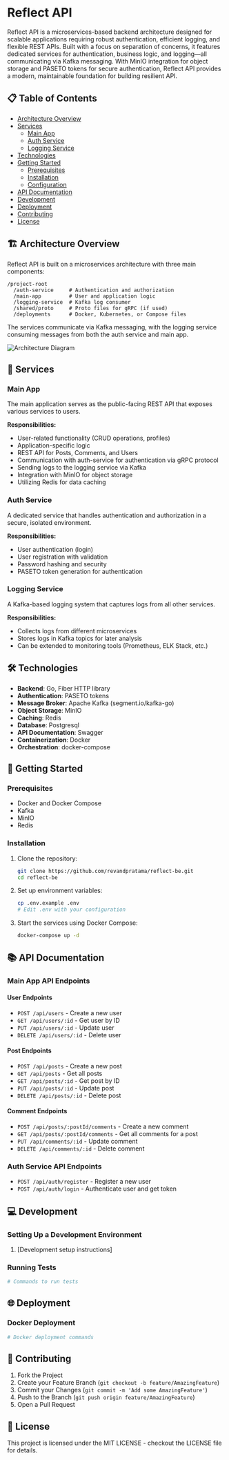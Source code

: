 # Reflect API

Reflect API is a microservices-based backend architecture designed for scalable applications requiring robust authentication, efficient logging, and flexible REST APIs. Built with a focus on separation of concerns, it features dedicated services for authentication, business logic, and logging—all communicating via Kafka messaging. With MinIO integration for object storage and PASETO tokens for secure authentication, Reflect API provides a modern, maintainable foundation for building resilient API.

## 📋 Table of Contents

- [Architecture Overview](#architecture-overview)
- [Services](#services)
  - [Main App](#main-app)
  - [Auth Service](#auth-service)
  - [Logging Service](#logging-service)
- [Technologies](#technologies)
- [Getting Started](#getting-started)
  - [Prerequisites](#prerequisites)
  - [Installation](#installation)
  - [Configuration](#configuration)
- [API Documentation](#api-documentation)
- [Development](#development)
- [Deployment](#deployment)
- [Contributing](#contributing)
- [License](#license)

## 🏗️ Architecture Overview

Reflect API is built on a microservices architecture with three main components:

```
/project-root
  /auth-service     # Authentication and authorization
  /main-app         # User and application logic
  /logging-service  # Kafka log consumer
  /shared/proto     # Proto files for gRPC (if used)
  /deployments      # Docker, Kubernetes, or Compose files
```

The services communicate via Kafka messaging, with the logging service consuming messages from both the auth service and main app.

![Architecture Diagram](https://i.imgur.com/VVHg8Mv.png)

## 🔌 Services

### Main App

The main application serves as the public-facing REST API that exposes various services to users.

**Responsibilities:**
- User-related functionality (CRUD operations, profiles)
- Application-specific logic
- REST API for Posts, Comments, and Users
- Communication with auth-service for authentication via gRPC protocol
- Sending logs to the logging service via Kafka
- Integration with MinIO for object storage
- Utilizing Redis for data caching

### Auth Service

A dedicated service that handles authentication and authorization in a secure, isolated environment.

**Responsibilities:**
- User authentication (login)
- User registration with validation
- Password hashing and security
- PASETO token generation for authentication

### Logging Service

A Kafka-based logging system that captures logs from all other services.

**Responsibilities:**
- Collects logs from different microservices
- Stores logs in Kafka topics for later analysis
- Can be extended to monitoring tools (Prometheus, ELK Stack, etc.)

## 🛠️ Technologies

- **Backend**: Go, Fiber HTTP library
- **Authentication**: PASETO tokens
- **Message Broker**: Apache Kafka (segment.io/kafka-go)
- **Object Storage**: MinIO
- **Caching**: Redis
- **Database**: Postgresql
- **API Documentation**: Swagger
- **Containerization**: Docker
- **Orchestration**: docker-compose

## 🚀 Getting Started

### Prerequisites

- Docker and Docker Compose
- Kafka
- MinIO
- Redis

### Installation

1. Clone the repository:
   ```bash
   git clone https://github.com/revandpratama/reflect-be.git
   cd reflect-be
   ```

2. Set up environment variables:
   ```bash
   cp .env.example .env
   # Edit .env with your configuration
   ```

3. Start the services using Docker Compose:
   ```bash
   docker-compose up -d
   ```


## 📚 API Documentation

### Main App API Endpoints

#### User Endpoints
- `POST /api/users` - Create a new user
- `GET /api/users/:id` - Get user by ID
- `PUT /api/users/:id` - Update user
- `DELETE /api/users/:id` - Delete user

#### Post Endpoints
- `POST /api/posts` - Create a new post
- `GET /api/posts` - Get all posts
- `GET /api/posts/:id` - Get post by ID
- `PUT /api/posts/:id` - Update post
- `DELETE /api/posts/:id` - Delete post

#### Comment Endpoints
- `POST /api/posts/:postId/comments` - Create a new comment
- `GET /api/posts/:postId/comments` - Get all comments for a post
- `PUT /api/comments/:id` - Update comment
- `DELETE /api/comments/:id` - Delete comment

### Auth Service API Endpoints

- `POST /api/auth/register` - Register a new user
- `POST /api/auth/login` - Authenticate user and get token

## 💻 Development

### Setting Up a Development Environment

1. [Development setup instructions]

### Running Tests

```bash
# Commands to run tests
```

## 🌐 Deployment

### Docker Deployment

```bash
# Docker deployment commands
```

## 🤝 Contributing

1. Fork the Project
2. Create your Feature Branch (`git checkout -b feature/AmazingFeature`)
3. Commit your Changes (`git commit -m 'Add some AmazingFeature'`)
4. Push to the Branch (`git push origin feature/AmazingFeature`)
5. Open a Pull Request

## 📄 License

This project is licensed under the MIT LICENSE - checkout the LICENSE file for details.
